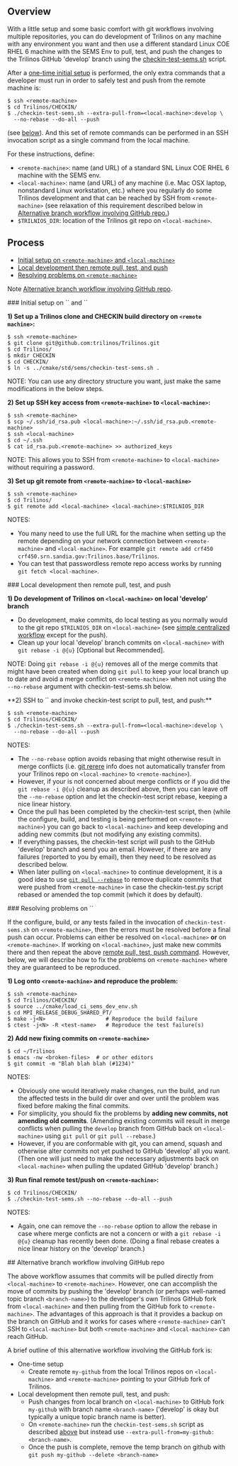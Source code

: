 ## Overview

With a little setup and some basic comfort with git workflows involving multiple repositories, you can do development of Trilinos on any machine with any environment you want and then use a different standard Linux COE RHEL 6 machine with the SEMS Env to pull, test, and push the changes to the Trilinos GitHub 'develop' branch using the [checkin-test-sems.sh](https://github.com/trilinos/Trilinos/wiki/Policies-%7C-Safe-Checkin-Testing) script.

After a [one-time initial setup](https://github.com/trilinos/Trilinos/wiki/Local-development-with-remote-pull%2C-test%2C-and-push#nitial_setup) is performed, the only extra commands that a developer must run in order to safely test and push from the remote machine is:

```
$ ssh <remote-machine>
$ cd Trilinos/CHECKIN/
$ ./checkin-test-sems.sh --extra-pull-from=<local-machine>:develop \
  --no-rebase --do-all --push
```

(see [below](https://github.com/trilinos/Trilinos/wiki/Local-development-with-remote-pull%2C-test%2C-and-push#remote_pull_test_push)).  And this set of remote commands can be performed in an SSH invocation script as a single command from the local machine.

For these instructions, define:
* `<remote-machine>`: name (and URL) of a standard SNL Linux COE RHEL 6 machine with the SEMS env.
* `<local-machine>`: name (and URL) of any machine (i.e. Mac OSX laptop, nonstandard Linux workstation, etc.) where you regularly do some Trilinos development and that can be reached by SSH from `<remote-machine>` (see relaxation of this requirement described below in [Alternative branch workflow involving GitHub repo.](https://github.com/trilinos/Trilinos/wiki/Local-development-with-remote-pull%2C-test%2C-and-push#alternative_branch_workflow))
* `$TRILNIOS_DIR`: location of the Trilinos git repo on `<local-machine>`.

## Process

* [Initial setup on `<remote-machine>` and `<local-machine>`](https://github.com/trilinos/Trilinos/wiki/Local-development-with-remote-pull%2C-test%2C-and-push#initial_setup)
* [Local development then remote pull, test, and push](https://github.com/trilinos/Trilinos/wiki/Local-development-with-remote-pull%2C-test%2C-and-push#local_dev_remote_pull_test_push)
* [Resolving problems on `<remote-machine>`](https://github.com/trilinos/Trilinos/wiki/Local-development-with-remote-pull%2C-test%2C-and-push#resolving_problems)

Note [Alternative branch workflow involving GitHub repo](https://github.com/trilinos/Trilinos/wiki/Local-development-with-remote-pull%2C-test%2C-and-push#alternative_branch_workflow).

<a name="initial_setup"/>
### Initial setup on `<remote-machine>` and `<local-machine>`

**1) Set up a Trilinos clone and CHECKIN build directory on `<remote machine>`:**

```
$ ssh <remote-machine>
$ git clone git@github.com:trilinos/Trilinos.git
$ cd Trilinos/
$ mkdir CHECKIN
$ cd CHECKIN/
$ ln -s ../cmake/std/sems/checkin-test-sems.sh .
```

NOTE: You can use any directory structure you want, just make the same modifications in the below steps.

**2) Set up SSH key access from `<remote-machine>` to `<local-machine>`:**

```
$ ssh <remote-machine>
$ scp ~/.ssh/id_rsa.pub <local-machine>:~/.ssh/id_rsa.pub.<remote-machine>
$ ssh <local-machine>
$ cd ~/.ssh
$ cat id_rsa.pub.<remote-machine> >> authorized_keys
```

NOTE: This allows you to SSH from `<remote-machine>` to `<local-machine>` without requiring a password.

**3) Set up git remote from `<remote-machine>` to `<local-machine>`**

```
$ ssh <remote-machine>
$ cd Trilinos/
$ git remote add <local-machine> <local-machine>:$TRILNIOS_DIR
```

NOTES:
* You many need to use the full URL for the machine when setting up the remote depending on your network connection between `<remote-machine>` and `<local-machine>`.  For example `git remote add crf450 crf450.srn.sandia.gov:Trilinos.base/Trilinos`.
* You can test that passwordless remote repo access works by running `git fetch <local-machine>`.

<a name="local_dev_remote_pull_test_push"/>
### Local development then remote pull, test, and push

**1) Do development of Trilinos on `<local-machine>` on local 'develop' branch**

* Do development, make commits, do local testing as you normally would to the git repo `$TRILNIOS_DIR` on `<local-machine>` (see [simple centralized workflow](https://github.com/trilinos/Trilinos/wiki/VC-%7C-Simple-Centralized-Workflow) except for the push).
* Clean up your local 'develop' branch commits on `<local-machine>` with `git rebase -i @{u}` [Optional but Recommended].

NOTE: Doing `git rebase -i @{u}` removes all of the merge commits that might have been created when doing `git pull` to keep your local branch up to date and avoid a merge conflict on `<remote-machine>` when not using the `--no-rebase` argument with checkin-test-sems.sh below.

<a name="remote_pull_test_push"/>
**2) SSH to `<remote-machine>` and invoke checkin-test script to pull, test, and push:**

```
$ ssh <remote-machine>
$ cd Trilinos/CHECKIN/
$ ./checkin-test-sems.sh --extra-pull-from=<local-machine>:develop \
  --no-rebase --do-all --push
```

NOTES:
* The `--no-rebase` option avoids rebasing that might otherwise result in merge conflicts (i.e. [git rerere](https://github.com/trilinos/Trilinos/wiki/VC-%7C-Simple-Centralized-Workflow#git_rerere) info does not automatically transfer from your Trilinos repo on `<local-machine>` to `<remote-machine>`).
* However, if your is not concerned about merge conflicts or if you did the `git rebase -i @{u}` cleanup as described above, then you can leave off the `--no-rebase` option and let the checkin-test script rebase, keeping a nice linear history.
* Once the pull has been completed by the checkin-test script, then (while the configure, build, and testing is being performed on `<remote-machine>`) you can go back to `<local-machine>` and keep developing and adding new commits (but not modifying any existing commits).
* If everything passes, the checkin-test script will push to the GitHub 'develop' branch and send you an email.  However, if there are any failures (reported to you by email), then they need to be resolved as described below.
* When later pulling on `<local-machine>` to continue development, it is a good idea to use [`git pull --rebase`](https://github.com/trilinos/Trilinos/wiki/VC-%7C-Simple-Centralized-Workflow#anchor) to remove duplicate commits that were pushed from `<remote-machine>` in case the checkin-test.py script rebased or amended the top commit (which it does by default).

<a name="resolving_problems"/>
### Resolving problems on `<remote-machine>`

If the configure, build, or any tests failed in the invocation of `checkin-test-sems.sh` on `<remote-machine>`, then the errors must be resolved before a final push can occur.  Problems can either be resolved on `<local-machine>` **or** on `<remote-machine>`.  If working on `<local-machine>`, just make new commits there and then repeat the above [remote pull, test, push command](https://github.com/trilinos/Trilinos/wiki/Local-development-with-remote-pull%2C-test%2C-and-push#remote_pull_test_push).  However, below, we will describe how to fix the problems on `<remote-machine>` where they are guaranteed to be reproduced.

**1) Log onto `<remote-machine>` and reproduce the problem:**

```
$ ssh <remote-machine>
$ cd Trilinos/CHECKIN/
$ source ../cmake/load_ci_sems_dev_env.sh
$ cd MPI_RELEASE_DEBUG_SHARED_PT/
$ make -j<N>                   # Reproduce the build failure
$ ctest -j<N> -R <test-name>   # Reproduce the test failure(s)
```

**2) Add new fixing commits on `<remote-machine>`**

```
$ cd ~/Trilinos
$ emacs -nw <broken-files>  # or other editors
$ git commit -m "Blah blah blah (#1234)"
```

NOTES:
* Obviously one would iteratively make changes, run the build, and run the affected tests in the build dir over and over until the problem was fixed before making the final commits.
* For simplicity, you should fix the problems by **adding new commits, not amending old commits**.  (Amending existing commits will result in merge conflicts when pulling the `develop` branch from GitHub back on `<local-machine>` using `git pull` or `git pull --rebase`.)
* However, if you are conformable with git, you can amend, squash and otherwise alter commits not yet pushed to GitHub 'develop' all you want. (Then one will just need to make the necessary adjustments back on `<local-machine>` when pulling the updated GitHub 'develop' branch.)

**3) Run final remote test/push on `<remote-machine>`:**

```
$ cd Trilinos/CHECKIN/
$ ./checkin-test-sems.sh --no-rebase --do-all --push
```

NOTES:
* Again, one can remove the `--no-rebase` option to allow the rebase in case where merge conficts are not a concern or with a `git rebase -i @{u}` cleanup has recently been done.  (Doing a final rebase creates a nice linear history on the 'develop' branch.)

<a name="alternative_branch_workflow"/>
## Alternative branch workflow involving GitHub repo

The above workflow assumes that commits will be pulled directly from `<local-machine>` to `<remote-machine>`.  However, one can accomplish the move of commits by pushing the 'develop' branch (or perhaps well-named topic branch `<branch-name>`) to the developer's own Trilinos GitHub fork from `<local-machine>` and then pulling from the GitHub fork to `<remote-machine>`.  The advantages of this approach is that it provides a backup on the branch on GitHub and it works for cases where `<remote-machine>` can't SSH to `<local-machine>` but both `<remote-machine>` and `<local-machine>` can reach GitHub.

A brief outline of this alternative workflow involving the GitHub fork is:

* One-time setup
  * Create remote `my-github` from the local Trilinos repos on `<local-machine>` and `<remote-machine>` pointing to your GitHub fork of Trilinos.
* Local development then remote pull, test, and push:
  * Push changes from local branch on `<local-machine>` to GitHub fork `my-github` with branch name `<branch-name>` ('develop' is okay but typically a unique topic branch name is better).
  * On `<remote-machine>` run the `checkin-test-sems.sh` script as described [above](https://github.com/trilinos/Trilinos/wiki/Local-development-with-remote-pull%2C-test%2C-and-push#remote_pull_test_push) but instead use `--extra-pull-from=my-github:<branch-name>`.
  * Once the push is complete, remove the temp branch on github with `git push my-github --delete <branch-name>`